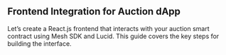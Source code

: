 ## Frontend Integration for Auction dApp
Let’s create a React.js frontend that interacts with your auction smart contract using Mesh SDK and Lucid.
This guide covers the key steps for building the interface.

